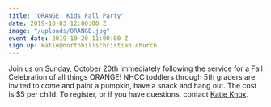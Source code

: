 ```yaml
---
title: 'ORANGE: Kids Fall Party'
date: 2019-10-03 12:00:00 Z
image: "/uploads/ORANGE.jpg"
event date: 2019-10-20 11:00:00 Z
sign up: katie@northhillschristian.church
---
```


Join us on Sunday, October 20th immediately following the service for a Fall Celebration of all things ORANGE! NHCC toddlers through 5th graders are invited to come and paint a pumpkin, have a snack and hang out. The cost is $5 per child. To register, or if you have questions, contact [Katie Knox](Katie@northhillschristian.church). 